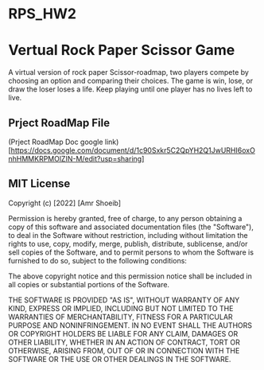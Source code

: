 # RPS_HW2

# Vertual Rock Paper Scissor Game

A virtual version of rock paper Scissor-roadmap, two players compete by choosing an option and comparing their choices. The game is win, lose, or draw the loser loses a life. Keep playing until one player has no lives left to live.

## Prject RoadMap File

(Prject RoadMap Doc google link) [https://docs.google.com/document/d/1c90Sxkr5C2QpYH2Q1JwURHI6oxOnhHMMKRPMOlZIN-M/edit?usp=sharing]

## MIT License



Copyright (c) [2022] [Amr Shoeib]

Permission is hereby granted, free of charge, to any person obtaining a copy
of this software and associated documentation files (the "Software"), to deal
in the Software without restriction, including without limitation the rights
to use, copy, modify, merge, publish, distribute, sublicense, and/or sell
copies of the Software, and to permit persons to whom the Software is
furnished to do so, subject to the following conditions:

The above copyright notice and this permission notice shall be included in all
copies or substantial portions of the Software.

THE SOFTWARE IS PROVIDED "AS IS", WITHOUT WARRANTY OF ANY KIND, EXPRESS OR
IMPLIED, INCLUDING BUT NOT LIMITED TO THE WARRANTIES OF MERCHANTABILITY,
FITNESS FOR A PARTICULAR PURPOSE AND NONINFRINGEMENT. IN NO EVENT SHALL THE
AUTHORS OR COPYRIGHT HOLDERS BE LIABLE FOR ANY CLAIM, DAMAGES OR OTHER
LIABILITY, WHETHER IN AN ACTION OF CONTRACT, TORT OR OTHERWISE, ARISING FROM,
OUT OF OR IN CONNECTION WITH THE SOFTWARE OR THE USE OR OTHER DEALINGS IN THE
SOFTWARE.